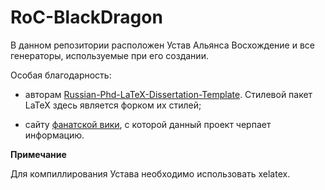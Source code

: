 # RoC-BlackDragon

В данном репозитории расположен Устав Альянса Восхождение и все генераторы, используемые при его создании.

Особая благодарность:

* авторам [Russian-Phd-LaTeX-Dissertation-Template](https://github.com/AndreyAkinshin/Russian-Phd-LaTeX-Dissertation-Template.git). Стилевой пакет LaTeX здесь является форком их стилей;

* сайту [фанатской вики](https://rise-of-cultures.fandom.com/), с которой данный проект черпает информацию.

**Примечание**

Для компиллирования Устава необходимо использовать xelatex.
